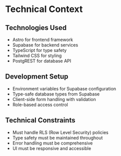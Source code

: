 # Technical Context

## Technologies Used
- Astro for frontend framework
- Supabase for backend services
- TypeScript for type safety
- Tailwind CSS for styling
- PostgREST for database API

## Development Setup
- Environment variables for Supabase configuration
- Type-safe database types from Supabase
- Client-side form handling with validation
- Role-based access control

## Technical Constraints
- Must handle RLS (Row Level Security) policies
- Type safety must be maintained throughout
- Error handling must be comprehensive
- UI must be responsive and accessible